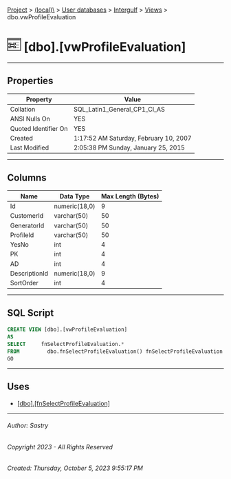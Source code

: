 #### 

[Project](../../../../index.md) > [(local)\\](../../../index.md) > [User databases](../../index.md) > [Intergulf](../index.md) > [Views](Views.md) > dbo.vwProfileEvaluation

# ![Views](../../../../Images/View32.png) [dbo].[vwProfileEvaluation]

---

## <a name="#properties"></a>Properties

| Property | Value |
|---|---|
| Collation | SQL_Latin1_General_CP1_CI_AS |
| ANSI Nulls On | YES |
| Quoted Identifier On | YES |
| Created | 1:17:52 AM Saturday, February 10, 2007 |
| Last Modified | 2:05:38 PM Sunday, January 25, 2015 |


---

## <a name="#columns"></a>Columns

| Name | Data Type | Max Length (Bytes) |
|---|---|---|
| Id | numeric(18,0) | 9 |
| CustomerId | varchar(50) | 50 |
| GeneratorId | varchar(50) | 50 |
| ProfileId | varchar(50) | 50 |
| YesNo | int | 4 |
| PK | int | 4 |
| AD | int | 4 |
| DescriptionId | numeric(18,0) | 9 |
| SortOrder | int | 4 |


---

## <a name="#sqlscript"></a>SQL Script

```sql
CREATE VIEW [dbo].[vwProfileEvaluation]
AS
SELECT     fnSelectProfileEvaluation.*
FROM         dbo.fnSelectProfileEvaluation() fnSelectProfileEvaluation
GO

```


---

## <a name="#uses"></a>Uses

* [[dbo].[fnSelectProfileEvaluation]](../Programmability/Functions/Table-valued_Functions/dbo_fnSelectProfileEvaluation.md)


---

###### Author:  Sastry

###### Copyright 2023 - All Rights Reserved

###### Created: Thursday, October 5, 2023 9:55:17 PM

